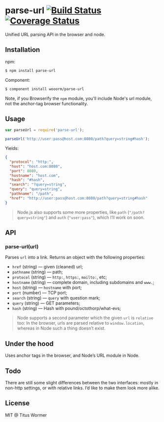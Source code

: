 # parse-url [![Build Status](https://img.shields.io/travis/wooorm/parse-url.svg?style=flat)](https://travis-ci.org/wooorm/parse-url) [![Coverage Status](https://img.shields.io/coveralls/wooorm/parse-url.svg?style=flat)](https://coveralls.io/r/wooorm/parse-url?branch=master)

Unified URL parsing API in the browser and node.

## Installation

npm:
```sh
$ npm install parse-url
```

Component:
```sh
$ component install wooorm/parse-url
```

Note, if you Browserify the `npm` module, you'll include Node's url module, not the anchor-tag browser functionality.

## Usage

```js
var parseUrl = require('parse-url');

parseUrl('http://user:pass@host.com:8080/path?query=string#hash');
```

Yields:

```json
{
  "protocol": "http:",
  "host": "host.com:8080",
  "port": 8080,
  "hostname": "host.com",
  "hash": "#hash",
  "search": "?query=string",
  "query": "query=string",
  "pathname": "/path",
  "href": "http://user:pass@host.com:8080/path?query=string#hash"
}
```

> Node.js also supports some more properties, like `path` (`"/path?query=string"`) and `auth` (`"user:pass"`), which I’ll work on soon.

## API

### parse-url(url)

Parses `url` into a link. Returns an object with the following properties:

- `href` (string) — given (cleaned) url;
- `pathname` (string) — path;
- `protocol` (string) — `http:`, `https:`, `mailto:`, etc;
- `hostname` (string) — complete domain, including subdomains and `www.`;
- `host` (string) — `hostname` with port;
- `port` (number) — TCP port;
- `search` (string) — `query` with question mark;
- `query` (string) — GET parameters;
- `hash` (string) — Hash with pound/octothorp/what-evs;

> Node supports a second parameter which the given `url` is `relative` too: In the browser, urls are parsed relative to `window.location`, whereas in Node such a thing doesn’t exist.

## Under the hood

Uses anchor tags in the browser, and Node’s URL module in Node.

## Todo

There are still some slight differences between the two interfaces: mostly in non-http settings, or with relative links. I’d like to make them look more alike.

## License

MIT @ Titus Wormer
